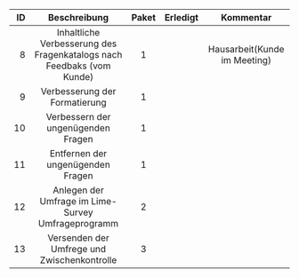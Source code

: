 ID | Beschreibung | Paket | Erledigt|Kommentar|
---:|:--------------:|:-------:|:---------:|:---------:|
 8|Inhaltliche Verbesserung des Fragenkatalogs nach Feedbaks (vom Kunde)| 1 ||Hausarbeit(Kunde im Meeting)|
 9|Verbesserung der Formatierung | 1 |||
 10|Verbessern der ungenügenden Fragen | 1 | ||
 11|Entfernen der ungenügenden Fragen | 1 | ||
 12|Anlegen der Umfrage im Lime-Survey Umfrageprogramm | 2 |  ||
 13| Versenden der Umfrege und Zwischenkontrolle | 3 |  ||
